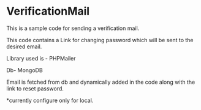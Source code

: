 # VerificationMail
This is a sample code for sending a verification mail.

This code contains a Link for changing password which will be sent to the desired email.

Library used is - PHPMailer

Db- MongoDB

Email is fetched from db and dynamically added in the code along with the link to reset password.

*currently configure only for local.

